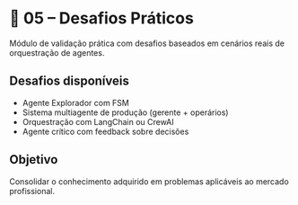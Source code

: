 # 🧪 05 – Desafios Práticos

Módulo de validação prática com desafios baseados em cenários reais de orquestração de agentes.

## Desafios disponíveis
- Agente Explorador com FSM
- Sistema multiagente de produção (gerente + operários)
- Orquestração com LangChain ou CrewAI
- Agente crítico com feedback sobre decisões

## Objetivo
Consolidar o conhecimento adquirido em problemas aplicáveis ao mercado profissional.
